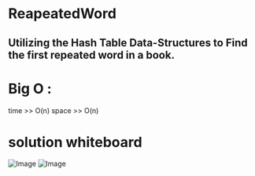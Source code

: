 # ReapeatedWord

## Utilizing the Hash Table Data-Structures to Find the first repeated word in a book.

# Big O :
time  >> O(n)
space >> O(n)

# solution whiteboard
![Image](/assets/repeated-wordWB.jpg)
![Image](https://raw.githubusercontent.com/401-advanced-javascript-raghadanees/data-structures-and-algorithms/repeated-word/assets/repeated-wordWB.jpg)

